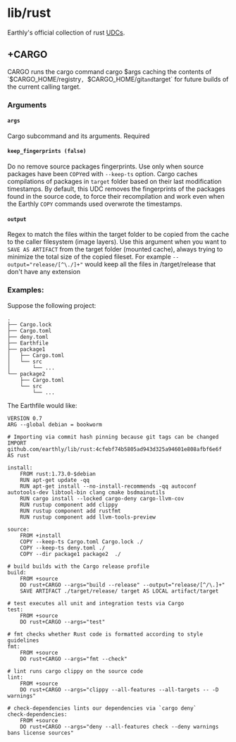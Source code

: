 # lib/rust

Earthly's official collection of rust [UDCs](https://docs.earthly.dev/docs/guides/udc).

## +CARGO

CARGO runs the cargo command cargo $args caching the contents of `$CARGO_HOME/registry`, `$CARGO_HOME/git` and `target` for future builds of the current calling target. 

### Arguments

#### `args`
Cargo subcommand and its arguments. Required


#### `keep_fingerprints (false)`
Do no remove source packages fingerprints. Use only when source packages have been `COPY`ed with `--keep-ts` option.
Cargo caches compilations of packages in `target` folder based on their last modification timestamps. 
By default, this UDC removes the fingerprints of the packages found in the source code, to force their recompilation and work even when the Earthly `COPY` commands used overwrote the timestamps.

#### `output`
Regex to match the files within the target folder to be copied from the cache to the caller filesystem (image layers). 
Use this argument when you want to `SAVE AS ARTIFACT` from the target folder (mounted cache), always trying to minimize the total size of the copied fileset. 
For example `--output="release/[^\./]+"` would keep all the files in /target/release that don't have any extension

### Examples:

Suppose the following project:
```
.
├── Cargo.lock
├── Cargo.toml
├── deny.toml
├── Earthfile
├── package1
│   ├── Cargo.toml
│   └── src
│       └── ...
└── package2
    ├── Cargo.toml
    └── src
        └── ...
```

The Earthfile would like:

```earthfile
VERSION 0.7
ARG --global debian = bookworm

# Importing via commit hash pinning because git tags can be changed
IMPORT github.com/earthly/lib/rust:4cfebf74b5805ad943d325a94601e808afbf6e6f AS rust

install:
    FROM rust:1.73.0-$debian
    RUN apt-get update -qq
    RUN apt-get install --no-install-recommends -qq autoconf autotools-dev libtool-bin clang cmake bsdmainutils
    RUN cargo install --locked cargo-deny cargo-llvm-cov
    RUN rustup component add clippy
    RUN rustup component add rustfmt
    RUN rustup component add llvm-tools-preview

source:
    FROM +install
    COPY --keep-ts Cargo.toml Cargo.lock ./
    COPY --keep-ts deny.toml ./
    COPY --dir package1 package2  ./

# build builds with the Cargo release profile
build:
    FROM +source
    DO rust+CARGO --args="build --release" --output="release/[^/\.]+"
    SAVE ARTIFACT ./target/release/ target AS LOCAL artifact/target

# test executes all unit and integration tests via Cargo
test:
    FROM +source
    DO rust+CARGO --args="test"

# fmt checks whether Rust code is formatted according to style guidelines
fmt:
    FROM +source
    DO rust+CARGO --args="fmt --check"

# lint runs cargo clippy on the source code
lint:
    FROM +source
    DO rust+CARGO --args="clippy --all-features --all-targets -- -D warnings"

# check-dependencies lints our dependencies via `cargo deny`
check-dependencies:
    FROM +source
    DO rust+CARGO --args="deny --all-features check --deny warnings bans license sources"
```
